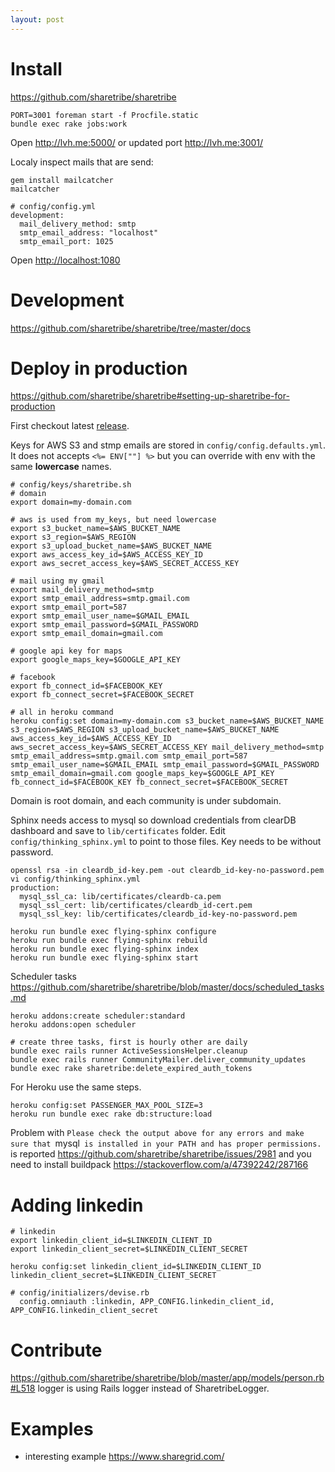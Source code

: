```yaml
---
layout: post
---
```


# Install

<https://github.com/sharetribe/sharetribe>

~~~
PORT=3001 foreman start -f Procfile.static
bundle exec rake jobs:work
~~~

Open <http://lvh.me:5000/> or updated port <http://lvh.me:3001/>

Localy inspect mails that are send:

~~~
gem install mailcatcher
mailcatcher

# config/config.yml
development:
  mail_delivery_method: smtp
  smtp_email_address: "localhost"
  smtp_email_port: 1025
~~~

Open <http://localhost:1080>

# Development

<https://github.com/sharetribe/sharetribe/tree/master/docs>

# Deploy in production

<https://github.com/sharetribe/sharetribe#setting-up-sharetribe-for-production>

First checkout latest
[release](https://github.com/sharetribe/sharetribe/releases).

Keys for AWS S3 and stmp emails are stored in `config/config.defaults.yml`.
It does not accepts `<%= ENV[""] %>` but you can override with env with the same
**lowercase** names.

~~~
# config/keys/sharetribe.sh
# domain
export domain=my-domain.com

# aws is used from my_keys, but need lowercase
export s3_bucket_name=$AWS_BUCKET_NAME
export s3_region=$AWS_REGION
export s3_upload_bucket_name=$AWS_BUCKET_NAME
export aws_access_key_id=$AWS_ACCESS_KEY_ID
export aws_secret_access_key=$AWS_SECRET_ACCESS_KEY

# mail using my gmail
export mail_delivery_method=smtp
export smtp_email_address=smtp.gmail.com
export smtp_email_port=587
export smtp_email_user_name=$GMAIL_EMAIL
export smtp_email_password=$GMAIL_PASSWORD
export smtp_email_domain=gmail.com

# google api key for maps
export google_maps_key=$GOOGLE_API_KEY

# facebook
export fb_connect_id=$FACEBOOK_KEY
export fb_connect_secret=$FACEBOOK_SECRET

# all in heroku command
heroku config:set domain=my-domain.com s3_bucket_name=$AWS_BUCKET_NAME s3_region=$AWS_REGION s3_upload_bucket_name=$AWS_BUCKET_NAME aws_access_key_id=$AWS_ACCESS_KEY_ID aws_secret_access_key=$AWS_SECRET_ACCESS_KEY mail_delivery_method=smtp smtp_email_address=smtp.gmail.com smtp_email_port=587 smtp_email_user_name=$GMAIL_EMAIL smtp_email_password=$GMAIL_PASSWORD smtp_email_domain=gmail.com google_maps_key=$GOOGLE_API_KEY fb_connect_id=$FACEBOOK_KEY fb_connect_secret=$FACEBOOK_SECRET
~~~

Domain is root domain, and each community is under subdomain.

Sphinx needs access to mysql so download credentials from clearDB dashboard and
save to `lib/certificates` folder. Edit `config/thinking_sphinx.yml` to point to
those files. Key needs to be without password.

~~~
openssl rsa -in cleardb_id-key.pem -out cleardb_id-key-no-password.pem
vi config/thinking_sphinx.yml
production:
  mysql_ssl_ca: lib/certificates/cleardb-ca.pem
  mysql_ssl_cert: lib/certificates/cleardb_id-cert.pem
  mysql_ssl_key: lib/certificates/cleardb_id-key-no-password.pem

heroku run bundle exec flying-sphinx configure
heroku run bundle exec flying-sphinx rebuild
heroku run bundle exec flying-sphinx index
heroku run bundle exec flying-sphinx start
~~~

Scheduler tasks
<https://github.com/sharetribe/sharetribe/blob/master/docs/scheduled_tasks.md>

~~~
heroku addons:create scheduler:standard
heroku addons:open scheduler

# create three tasks, first is hourly other are daily
bundle exec rails runner ActiveSessionsHelper.cleanup
bundle exec rails runner CommunityMailer.deliver_community_updates
bundle exec rake sharetribe:delete_expired_auth_tokens
~~~

For Heroku use the same steps.

~~~
heroku config:set PASSENGER_MAX_POOL_SIZE=3
heroku run bundle exec rake db:structure:load
~~~

Problem with `Please check the output above for any errors and make sure that
`mysql` is installed in your PATH and has proper permissions.` is reported
https://github.com/sharetribe/sharetribe/issues/2981 and you need to install
buildpack <https://stackoverflow.com/a/47392242/287166>

# Adding linkedin

~~~
# linkedin
export linkedin_client_id=$LINKEDIN_CLIENT_ID
export linkedin_client_secret=$LINKEDIN_CLIENT_SECRET

heroku config:set linkedin_client_id=$LINKEDIN_CLIENT_ID linkedin_client_secret=$LINKEDIN_CLIENT_SECRET

# config/initializers/devise.rb
  config.omniauth :linkedin, APP_CONFIG.linkedin_client_id, APP_CONFIG.linkedin_client_secret
~~~

# Contribute

<https://github.com/sharetribe/sharetribe/blob/master/app/models/person.rb#L518>
logger is using Rails logger instead of SharetribeLogger.

# Examples

* interesting example <https://www.sharegrid.com/>
